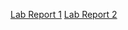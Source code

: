 [Lab Report 1](https://salbybba.github.io/cse15l-lab-reports/lab-report-1-week-2.html)
[Lab Report 2](https://salbybba.github.io/cse15l-lab-reports/lab-report-2-week-4.html)
